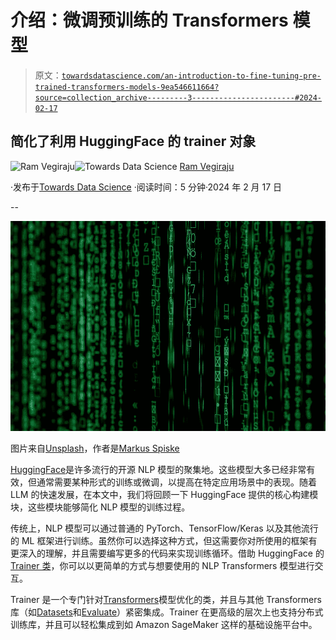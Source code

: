 # 介绍：微调预训练的 Transformers 模型

> 原文：[`towardsdatascience.com/an-introduction-to-fine-tuning-pre-trained-transformers-models-9ea546611664?source=collection_archive---------3-----------------------#2024-02-17`](https://towardsdatascience.com/an-introduction-to-fine-tuning-pre-trained-transformers-models-9ea546611664?source=collection_archive---------3-----------------------#2024-02-17)

## 简化了利用 HuggingFace 的 trainer 对象

[](https://ram-vegiraju.medium.com/?source=post_page---byline--9ea546611664--------------------------------)![Ram Vegiraju](https://ram-vegiraju.medium.com/?source=post_page---byline--9ea546611664--------------------------------)[](https://towardsdatascience.com/?source=post_page---byline--9ea546611664--------------------------------)![Towards Data Science](https://towardsdatascience.com/?source=post_page---byline--9ea546611664--------------------------------) [Ram Vegiraju](https://ram-vegiraju.medium.com/?source=post_page---byline--9ea546611664--------------------------------)

·发布于[Towards Data Science](https://towardsdatascience.com/?source=post_page---byline--9ea546611664--------------------------------) ·阅读时间：5 分钟·2024 年 2 月 17 日

--

![](img/cebb71ff4d5c4ddacfeb817e61408a13.png)

图片来自[Unsplash](https://unsplash.com/photos/matrix-movie-still-iar-afB0QQw)，作者是[Markus Spiske](https://unsplash.com/@markusspiske)

[HuggingFace](https://huggingface.co/)是许多流行的开源 NLP 模型的聚集地。这些模型大多已经非常有效，但通常需要某种形式的训练或微调，以提高在特定应用场景中的表现。随着 LLM 的快速发展，在本文中，我们将回顾一下 HuggingFace 提供的核心构建模块，这些模块能够简化 NLP 模型的训练过程。

传统上，NLP 模型可以通过普通的 PyTorch、TensorFlow/Keras 以及其他流行的 ML 框架进行训练。虽然你可以选择这种方式，但这需要你对所使用的框架有更深入的理解，并且需要编写更多的代码来实现训练循环。借助 HuggingFace 的[Trainer 类](https://huggingface.co/docs/transformers/main_classes/trainer)，你可以以更简单的方式与想要使用的 NLP Transformers 模型进行交互。

Trainer 是一个专门针对[Transformers](https://github.com/huggingface/transformers)模型优化的类，并且与其他 Transformers 库（如[Datasets](https://huggingface.co/docs/datasets/en/index)和[Evaluate](https://huggingface.co/docs/evaluate/en/index)）紧密集成。Trainer 在更高级的层次上也支持分布式训练库，并且可以轻松集成到如 Amazon SageMaker 这样的基础设施平台中。
